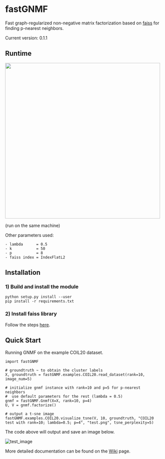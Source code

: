 # fastGNMF
Fast graph-regularized non-negative matrix factorization based on [faiss](https://github.com/facebookresearch/faiss) for finding p-nearest neighbors.

Current version: 0.1.1

## Runtime

<img src="https://user-images.githubusercontent.com/7066351/75503577-f731d180-59a3-11ea-85e6-ae2e2c264404.png" width="500" />

(run on the same machine)

Other parameters used:

```
- lambda      = 0.5
- k           = 50
- p           = 8
- faiss index = IndexFlatL2
```

## Installation

### 1) Build and install the module

```
python setup.py install --user
pip install -r requirements.txt
```

### 2) Install faiss library

Follow the steps [here](https://github.com/facebookresearch/faiss/blob/master/INSTALL.md).

## Quick Start

Running GNMF on the example COIL20 dataset.

```
import fastGNMF

# groundtruth ~ to obtain the cluster labels
X, groundtruth = fastGNMF.examples.COIL20.read_dataset(rank=10, image_num=5)

# initialize gnmf instance with rank=10 and p=5 for p-nearest neighbors
#  use default parameters for the rest (lambda = 0.5)
gnmf = fastGNMF.Gnmf(X=X, rank=10, p=4)
U, V = gnmf.factorize()

# output a t-sne image
fastGNMF.examples.COIL20.visualize_tsne(V, 10, groundtruth, "COIL20 test with rank=10; lambda=0.5; p=4", "test.png", tsne_perplexity=5)
```

The code above will output and save an image below.

![test_image](https://user-images.githubusercontent.com/7066351/74950403-0d042d00-53cd-11ea-870a-8a047bed09b5.png)

More detailed documentation can be found on the [Wiki](https://github.com/mims-harvard/fastGNMF/wiki) page.

